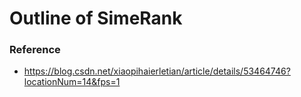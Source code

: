 # Outline of SimeRank

### Reference
+ https://blog.csdn.net/xiaopihaierletian/article/details/53464746?locationNum=14&fps=1